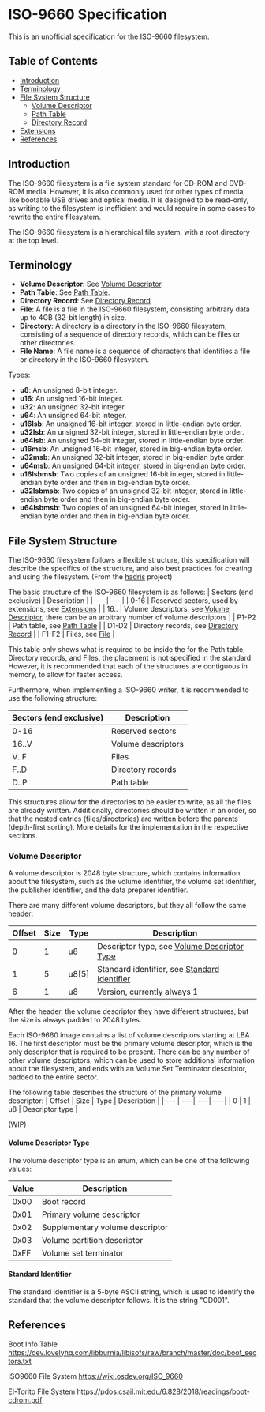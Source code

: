# ISO-9660 Specification

This is an unofficial specification for the ISO-9660 filesystem.

## Table of Contents

- [Introduction](#introduction)
- [Terminology](#terminology)
- [File System Structure](#file-system-structure)
  - [Volume Descriptor](#volume-descriptor)
  - [Path Table](#path-table)
  - [Directory Record](#directory-record)
- [Extensions](#extensions)
- [References](#references)

## Introduction

The ISO-9660 filesystem is a file system standard for CD-ROM and DVD-ROM media. However, it is also commonly used for other types of media,
like bootable USB drives and optical media. It is designed to be read-only, as writing to the filesystem is inefficient and would require in some cases
to rewrite the entire filesystem.

The ISO-9660 filesystem is a hierarchical file system, with a root directory at the top level.

## Terminology

- **Volume Descriptor**: See [Volume Descriptor](#volume-descriptor).
- **Path Table**: See [Path Table](#path-table).
- **Directory Record**: See [Directory Record](#directory-record).
- **File**: A file is a file in the ISO-9660 filesystem, consisting arbitrary data up to 4GB (32-bit length) in size.
- **Directory**: A directory is a directory in the ISO-9660 filesystem, consisting of a sequence of directory records, which can be files or other directories.
- **File Name**: A file name is a sequence of characters that identifies a file or directory in the ISO-9660 filesystem.

Types:
- **u8**: An unsigned 8-bit integer.
- **u16**: An unsigned 16-bit integer.
- **u32**: An unsigned 32-bit integer.
- **u64**: An unsigned 64-bit integer.
- **u16lsb**: An unsigned 16-bit integer, stored in little-endian byte order.
- **u32lsb**: An unsigned 32-bit integer, stored in little-endian byte order.
- **u64lsb**: An unsigned 64-bit integer, stored in little-endian byte order.
- **u16msb**: An unsigned 16-bit integer, stored in big-endian byte order.
- **u32msb**: An unsigned 32-bit integer, stored in big-endian byte order.
- **u64msb**: An unsigned 64-bit integer, stored in big-endian byte order.
- **u16lsbmsb**: Two copies of an unsigned 16-bit integer, stored in little-endian byte order and then in big-endian byte order.
- **u32lsbmsb**: Two copies of an unsigned 32-bit integer, stored in little-endian byte order and then in big-endian byte order.
- **u64lsbmsb**: Two copies of an unsigned 64-bit integer, stored in little-endian byte order and then in big-endian byte order.

## File System Structure

The ISO-9660 filesystem follows a flexible structure, this specification will describe the specifics of the structure, and also best practices for creating and using the filesystem. (From the [hadris](https://github.com/hxyulin/hadris) project)

The basic structure of the ISO-9660 filesystem is as follows:
| Sectors (end exclusive) | Description |
| --- | --- |
| 0-16 | Reserved sectors, used by extensions, see [Extensions](#extensions) |
| 16.. | Volume descriptors, see [Volume Descriptor](#volume-descriptor), there can be an arbitrary number of volume descriptors |
| P1-P2 | Path table, see [Path Table](#path-table) |
| D1-D2 | Directory records, see [Directory Record](#directory-record) |
| F1-F2 | Files, see [File](#file) |

This table only shows what is required to be inside the for the Path table, Directory records, and Files, the placement is not specified in the standard.
However, it is recommended that each of the structures are contiguous in memory, to allow for faster access.

Furthermore, when implementing a ISO-9660 writer, it is recommended to use the following structure:

| Sectors (end exclusive) | Description |
| --- | --- |
| 0-16 | Reserved sectors |
| 16..V | Volume descriptors |
| V..F | Files |
| F..D | Directory records |
| D..P | Path table |

This structures allow for the directories to be easier to write, as all the files are already written. Additionally, directories should be written in an order, so that the nested entries (files/directories) are written before the parents (depth-first sorting). More details for the implementation in the respective sections.

### Volume Descriptor

A volume descriptor is 2048 byte structure, which contains information about the filesystem, such as the volume identifier, the volume set identifier, the publisher identifier, and the data preparer identifier.

There are many different volume descriptors, but they all follow the same header:

| Offset | Size | Type | Description |
| --- | --- | --- | --- |
| 0 | 1 | u8 | Descriptor type, see [Volume Descriptor Type](#volume-descriptor-type) |
| 1 | 5 | u8\[5\] | Standard identifier, see [Standard Identifier](#standard-identifier) |
| 6 | 1 | u8 | Version, currently always 1 |

After the header, the volume descriptor they have different structures, but the size is always padded to 2048 bytes.

Each ISO-9660 image contains a list of volume descriptors starting at LBA 16.
The first descriptor must be the primary volume descriptor, which is the only descriptor that is required to be present.
There can be any number of other volume descriptors, which can be used to store additional information about the filesystem, and ends with an Volume Set Terminator descriptor, padded to the entire sector.

The following table describes the structure of the primary volume descriptor:
| Offset | Size | Type | Description |
| --- | --- | --- | --- |
| 0 | 1 | u8 | Descriptor type |

(WIP)

#### Volume Descriptor Type

The volume descriptor type is an enum, which can be one of the following values:

| Value | Description |
| --- | --- |
| 0x00 | Boot record |
| 0x01 | Primary volume descriptor |
| 0x02 | Supplementary volume descriptor |
| 0x03 | Volume partition descriptor |
| 0xFF | Volume set terminator |

#### Standard Identifier

The standard identifier is a 5-byte ASCII string, which is used to identify the standard that the volume descriptor follows.
It is the string "CD001".

## References

Boot Info Table
https://dev.lovelyhq.com/libburnia/libisofs/raw/branch/master/doc/boot_sectors.txt

ISO9660 File System
https://wiki.osdev.org/ISO_9660

El-Torito File System
https://pdos.csail.mit.edu/6.828/2018/readings/boot-cdrom.pdf
